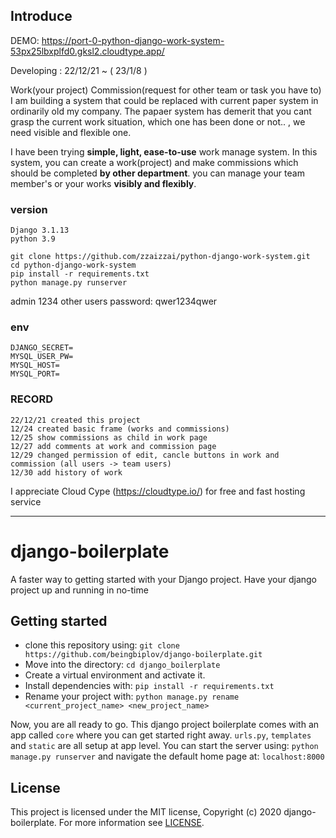 ## Introduce

DEMO: https://port-0-python-django-work-system-53px25lbxplfd0.gksl2.cloudtype.app/

Developing : 22/12/21 ~ ( 23/1/8 )

Work(your project)
Commission(request for other team or task you have to)
I am building a system that could be replaced with current paper system in ordinarily old my company. The papaer system has demerit that you cant grasp the current work situation, which one has been done or not.. , we need visible and flexible one.

I have been trying **simple, light, ease-to-use** work manage system.
In this system, you can create a work(project) and make commissions which should be completed **by other department**. you can manage your team member's or your works **visibly and flexibly**.

### version
```
Django 3.1.13
python 3.9
```

```
git clone https://github.com/zzaizzai/python-django-work-system.git
cd python-django-work-system
pip install -r requirements.txt
python manage.py runserver
```

admin 1234
other users password: qwer1234qwer


### env
```
DJANGO_SECRET=
MYSQL_USER_PW=
MYSQL_HOST=
MYSQL_PORT=
```

### RECORD
```
22/12/21 created this project
12/24 created basic frame (works and commissions)
12/25 show commissions as child in work page
12/27 add comments at work and commission page
12/29 changed permission of edit, cancle buttons in work and commission (all users -> team users)
12/30 add history of work
```

I appreciate Cloud Cype (https://cloudtype.io/) for free and fast hosting service

---

# django-boilerplate

A faster way to getting started with your Django project. Have your django project up and running in no-time

## Getting started

- clone this repository using: `git clone https://github.com/beingbiplov/django-boilerplate.git`
- Move into the directory: `cd django_boilerplate`
- Create a virtual environment and activate it.
- Install dependencies with: `pip install -r requirements.txt`
- Rename your project with: `python manage.py rename <current_project_name> <new_project_name>`

Now, you are all ready to go. This django project boilerplate comes with an app called `core` where you can get started right away. `urls.py`, `templates` and `static` are all setup at app level.
You can start the server using: `python manage.py runserver` and navigate the default home page at: `localhost:8000`

## License

This project is licensed under the MIT license, Copyright (c) 2020 django-boilerplate. For more information see [LICENSE].

[license]: https://github.com/beingbiplov/django-boilerplate/blob/master/LICENSE
